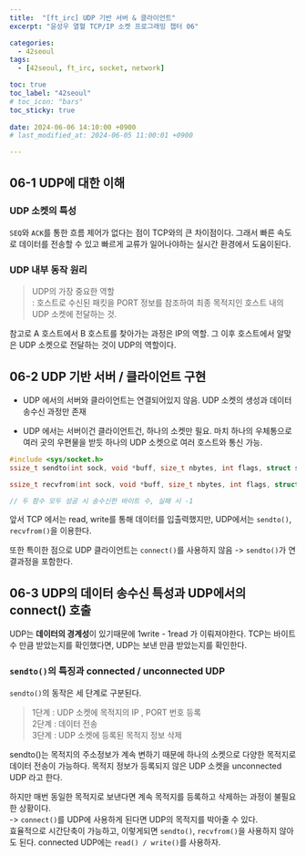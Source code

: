 ```yaml
---
title:  "[ft_irc] UDP 기반 서버 & 클라이언트"
excerpt: "윤성우 열혈 TCP/IP 소켓 프로그래밍 챕터 06"

categories:
  - 42seoul
tags:
  - [42seoul, ft_irc, socket, network]

toc: true
toc_label: "42seoul"
# toc_icon: "bars"
toc_sticky: true
 
date: 2024-06-06 14:10:00 +0900
# last_modified_at: 2024-06-05 11:00:01 +0900

---
```


## 06-1 UDP에 대한 이해
### UDP 소켓의 특성
`SEQ`와 `ACK`를 통한 흐름 제어가 없다는 점이 TCP와의 큰 차이점이다.
그래서 빠른 속도로 데이터를 전송할 수 있고 빠르게 교류가 일어나야하는 실시간 환경에서 도움이된다.   

### UDP 내부 동작 원리

> UDP의 가장 중요한 역할   
> : 호스트로 수신된 패킷을  PORT 정보를 참조하여 최종 목적지인 호스트 내의 UDP 소켓에 전달하는 것.

참고로 A 호스트에서 B 호스트를 찾아가는 과정은 IP의 역할. 그 이후 호스트에서 알맞은 UDP 소켓으로 전달하는 것이 UDP의 역할이다.


## 06-2 UDP 기반 서버 / 클라이언트 구현

* UDP 에서의 서버와 클라이언트는 연결되어있지 않음.
	UDP 소켓의 생성과 데이터 송수신 과정만 존재
- UDP 에서는 서버이건 클라이언트건, 하나의 소켓만 필요.
	마치 하나의 우체통으로 여러 곳의 우편물을 받듯 하나의 UDP 소켓으로 여러 호스트와 통신 가능.

```c
#include <sys/socket.h>
ssize_t sendto(int sock, void *buff, size_t nbytes, int flags, struct sockaddr *to, socklen_t addrlen);

ssize_t recvfrom(int sock, void *buff, size_t nbytes, int flags, struct sockaddr *from, socklen_t *addrlen);

// 두 함수 모두 성공 시 송수신한 바이트 수, 실패 시 -1
```

앞서 TCP 에서는 read, write를 통해 데이터를 입출력했지만, UDP에서는 `sendto()`, `recvfrom()`을 이용한다.

또한 특이한 점으로 UDP 클라이언트는  `connect()`를 사용하지 않음 -> `sendto()`가 연결과정을 포함한다.

## 06-3 UDP의 데이터 송수신 특성과 UDP에서의 connect() 호출

UDP는 **데이터의 경계성**이 있기때문에 1write - 1read 가 이뤄져야한다.
TCP는 바이트 수 만큼 받았는지를 확인했다면, UDP는 보낸 만큼 받았는지를 확인한다.

### `sendto()`의 특징과 connected / unconnected UDP

`sendto()`의 동작은 세 단계로 구분된다.   
> 1단계 : UDP 소켓에 목적지의 IP , PORT 번호 등록   
> 2단계 : 데이터 전송   
> 3단계 : UDP 소켓에 등록된 목적지 정보 삭제   

sendto()는 목적지의 주소정보가 계속 변하기 때문에 하나의 소켓으로 다양한 목적지로 데이터 전송이 가능하다.
목적지 정보가 등록되지 않은 UDP 소켓을 unconnected UDP 라고 한다.

하지만 매번 동일한 목적지로 보낸다면 계속 목적지를 등록하고 삭제하는 과정이 불필요한 상황이다.   
-> `connect()`를 UDP에 사용하게 된다면 UDP의 목적지를 박아줄 수 있다.    
효율적으로 시간단축이 가능하고, 이렇게되면 `sendto()`, `recvfrom()`을 사용하지 않아도 된다. connected UDP에는 `read() / write()`를 사용하자.


